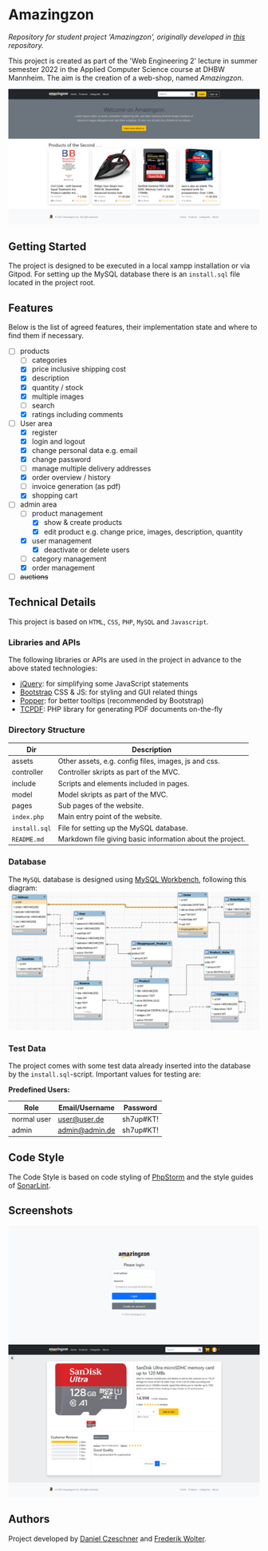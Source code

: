 # Amazingzon

*Repository for student project 'Amazingzon', originally developed
in [this](https://github.com/Blo0dR0gue/PreAmazingzon) repository.*

This project is created as part of the 'Web Engineering 2' lecture in summer semester 2022 in the Applied Computer
Science course at DHBW Mannheim.
The aim is the creation of a web-shop, named *Amazingzon*.

<p align="center">
  <img src="assets/images/screenshot_page_home.png" width="1200" alt="Home Page Image">
</p>

## Getting Started

The project is designed to be executed in a local xampp installation or via Gitpod.
For setting up the MySQL database there is an `install.sql` file located in the project root.

## Features

Below is the list of agreed features, their implementation state and where to find them if necessary.

- [ ] products
    - [ ] categories
    - [x] price inclusive shipping cost
    - [x] description
    - [x] quantity / stock
    - [x] multiple images
    - [ ] search
    - [x] ratings including comments
- [ ] User area
    - [x] register
    - [x] login and logout
    - [x] change personal data e.g. email
    - [x] change password
    - [ ] manage multiple delivery addresses
    - [x] order overview / history
    - [ ] invoice generation (as pdf)
    - [x] shopping cart
- [ ] admin area
    - [ ] product management
        - [x] show & create products
        - [x] edit product e.g. change price, images, description, quantity
    - [x] user management
        - [x] deactivate or delete users
    - [ ] category management
    - [x] order management
- [ ] ~~auctions~~

## Technical Details

This project is based on `HTML`, `CSS`, `PHP`, `MySQL` and `Javascript`.

### Libraries and APIs

The following libraries or APIs are used in the project in advance to the above stated technologies:

* [jQuery](https://jquery.com/): for simplifying some JavaScript statements
* [Bootstrap](https://getbootstrap.com/) CSS & JS: for styling and GUI related things
* [Popper](https://popper.js.org/): for better tooltips (recommended by Bootstrap)
* [TCPDF](https://github.com/tecnickcom/tcpdf): PHP library for generating PDF documents on-the-fly

### Directory Structure

| Dir           | Description                                               |
|---------------|-----------------------------------------------------------|
| assets        | Other assets, e.g. config files, images, js and css.      |
| controller    | Controller skripts as part of the MVC.                    |
| include       | Scripts and elements included in pages.                   |
| model         | Model skripts as part of the MVC.                         |
| pages         | Sub pages of the website.                                 |
| `index.php`   | Main entry point of the website.                          |
| `install.sql` | File for setting up the MySQL database.                   |
| `README.md`   | Markdown file giving basic information about the project. |

### Database

The `MySQL` database is designed using [MySQL Workbench](https://www.mysql.com/de/products/workbench/), following this
diagram:
![Database Diagram Image](assets/images/database_design.png)

### Test Data

The project comes with some test data already inserted into the database by the `install.sql`-script.
Important values for testing are:

**Predefined Users:**

| Role        | Email/Username | Password   |
|-------------|----------------|------------|
| normal user | user@user.de   | sh7up#KT!  |
| admin       | admin@admin.de | sh7up#KT!  |

## Code Style

The Code Style is based on code styling of [PhpStorm](https://www.jetbrains.com/help/phpstorm/settings-code-style.html)
and the style guides of [SonarLint](https://www.sonarlint.org/).

## Screenshots

![Login Page Image](assets/images/screenshot_page_login.png)<br>
![Product Page Image](assets/images/screenshot_page_product.png)

## Authors

Project developed by [Daniel Czeschner](https://github.com/Blo0dR0gue)
and [Frederik Wolter](https://github.com/FrederikWolter).
